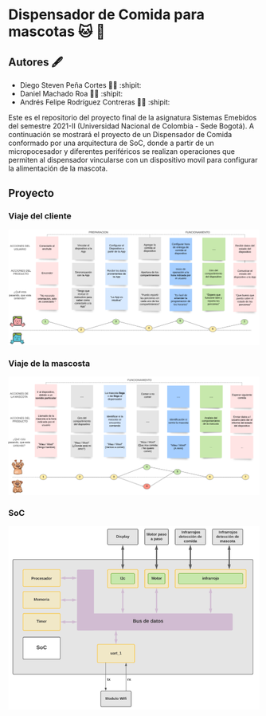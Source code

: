 # Dispensador de Comida para mascotas 🐱 🐶
## Autores :fountain_pen:
- Diego Steven Peña Cortes :mechanic: :shipit:
- Daniel Machado Roa :technologist: :shipit:
- Andrés Felipe Rodríguez Contreras :office_worker:  :shipit:

Este es el repositorio del proyecto final de la asignatura Sistemas Emebidos del semestre 2021-II (Universidad Nacional de Colombia - Sede Bogotá). A continuación se mostrará el proyecto de un Dispensador de Comida conformado por una arquitectura de SoC, donde a partir de un micropocesador y diferentes periféricos se realizan operaciones que permiten al dispensador vincularse con un dispositivo movil para configurar la alimentación de la mascota.
 
 ## Proyecto
 
 
 
 ### Viaje del cliente
![Screenshot](/Imagenes/Viaje_usuario.PNG)
 ### Viaje de la mascosta
![Screenshot](/Imagenes/Viaje_mascota.PNG)
 ### SoC
![Screenshot](/Imagenes/SoC.PNG) 
